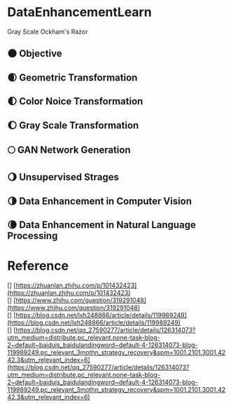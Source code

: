# DataEnhancementLearn

[AugMix_DeepMind]:https://arxiv.org/abs/1912.02781v1

Gray Scale
Ockham's Razor

## :new_moon: Objective


## :waxing_crescent_moon: Geometric Transformation

## :first_quarter_moon: Color Noice Transformation

## :waxing_gibbous_moon: Gray Scale Transformation

## :full_moon: GAN Network Generation

## :waning_gibbous_moon: Unsupervised Strages

## :last_quarter_moon: Data Enhancement in Computer Vision

## :waning_crescent_moon: Data Enhancement in Natural Language Processing


# Reference
[] [https://zhuanlan.zhihu.com/p/101432423](https://zhuanlan.zhihu.com/p/101432423)</br>
[] [https://www.zhihu.com/question/319291048](https://www.zhihu.com/question/319291048)</br>
[] [https://blog.csdn.net/lxh248866/article/details/119989249](https://blog.csdn.net/lxh248866/article/details/119989249)</br>
[] [https://blog.csdn.net/qq_27590277/article/details/126314073?utm_medium=distribute.pc_relevant.none-task-blog-2~default~baidujs_baidulandingword~default-4-126314073-blog-119989249.pc_relevant_3mothn_strategy_recovery&spm=1001.2101.3001.4242.3&utm_relevant_index=6](https://blog.csdn.net/qq_27590277/article/details/126314073?utm_medium=distribute.pc_relevant.none-task-blog-2~default~baidujs_baidulandingword~default-4-126314073-blog-119989249.pc_relevant_3mothn_strategy_recovery&spm=1001.2101.3001.4242.3&utm_relevant_index=6)</br>